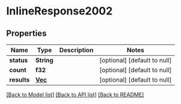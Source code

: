 # InlineResponse2002

## Properties
Name | Type | Description | Notes
------------ | ------------- | ------------- | -------------
**status** | **String** |  | [optional] [default to null]
**count** | **f32** |  | [optional] [default to null]
**results** | [**Vec<Split>**](Split.md) |  | [optional] [default to null]

[[Back to Model list]](../README.md#documentation-for-models) [[Back to API list]](../README.md#documentation-for-api-endpoints) [[Back to README]](../README.md)

